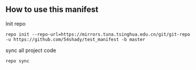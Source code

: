 ## How to use this manifest

Init repo

	repo init --repo-url=https://mirrors.tuna.tsinghua.edu.cn/git/git-repo -u https://github.com/54shady/test_manifest -b master

sync all project code

	repo sync
